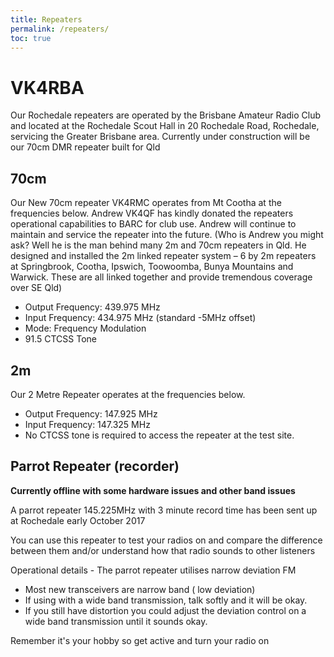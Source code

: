 ```yaml
---
title: Repeaters
permalink: /repeaters/
toc: true
---
```


# VK4RBA

Our Rochedale repeaters are operated by the Brisbane Amateur Radio Club and located at
the Rochedale Scout Hall in 20 Rochedale Road, Rochedale, servicing the Greater Brisbane area.
Currently under construction will be our 70cm DMR repeater built for Qld


## 70cm

Our New 70cm repeater VK4RMC operates from Mt Cootha at the frequencies below. Andrew VK4QF has kindly donated the repeaters operational capabilities to BARC for club use.  Andrew will continue to maintain and service the repeater into the future.  (Who is Andrew you might ask?  Well he is the man behind many 2m and 70cm repeaters in Qld.  He designed and installed the 2m linked repeater system – 6 by 2m repeaters at Springbrook, Cootha, Ipswich, Toowoomba, Bunya Mountains and Warwick.  These are all linked together and provide tremendous coverage over SE Qld)

* Output Frequency: 439.975 MHz
* Input Frequency: 434.975 MHz (standard -5MHz offset)
* Mode: Frequency Modulation
* 91.5 CTCSS Tone

## 2m

Our 2 Metre Repeater operates at the frequencies below.

* Output Frequency: 147.925 MHz
* Input Frequency: 147.325 MHz
* No CTCSS tone is required to access the repeater at the test site.

## Parrot Repeater (recorder)

**Currently offline with some hardware issues and other band issues**

A parrot repeater 145.225MHz with 3 minute record time has been sent up at Rochedale early October 2017

You can use this repeater to test your radios on and compare the difference between them and/or understand how that radio sounds to other listeners

Operational details - The parrot repeater utilises narrow deviation FM

* Most new transceivers are narrow band ( low deviation)
* If using with a wide band transmission, talk softly and it will be okay.
* If you still have distortion you could adjust the deviation control on a wide band transmission until it sounds okay.

Remember it's your hobby so get active and turn your radio on
